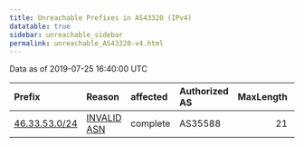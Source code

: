 ```yaml
---
title: Unreachable Prefixes in AS43320 (IPv4)
datatable: true
sidebar: unreachable_sidebar
permalink: unreachable_AS43320-v4.html
---
```


Data as of 2019-07-25 16:40:00 UTC


<div class="datatable-begin"></div>

| Prefix                                               | Reason                                                                                               | affected   | Authorized AS   |   MaxLength | Anchor                                         |   unreachable /24s |
|:-----------------------------------------------------|:-----------------------------------------------------------------------------------------------------|:-----------|:----------------|------------:|:-----------------------------------------------|-------------------:|
| [46.33.53.0/24](https://stat.ripe.net/46.33.53.0/24) | [INVALID ASN](https://rpki-validator.ripe.net/announcement-preview?asn=AS43320&prefix=46.33.53.0/24) | complete   | AS35588         |          21 | [RIPE](unreachable_RIPE_NCC_RPKI_Root-v4.html) |                  1 |

<div class="datatable-end"></div>